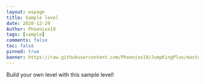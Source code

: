 ```yaml
---
layout: wspage
title: Sample level
date: 2020-12-29
Author: Phoenixx19
tags: [sample]
comments: false
toc: false
pinned: true
banner: https://raw.githubusercontent.com/Phoenixx19/JumpKingPlus/master/docs/images/1_banner.png
---
```


Build your own level with this sample level!